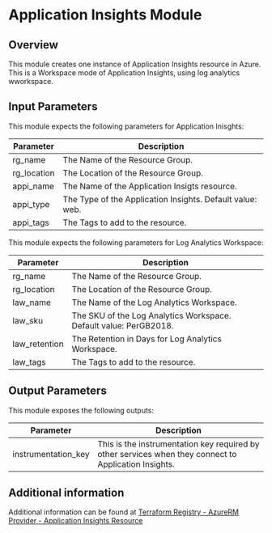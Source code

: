 # Application Insights Module

## Overview

This module creates one instance of Application Insights resource in Azure.
This is a Workspace mode of Application Insights, using log analytics wworkspace.

## Input Parameters

This module expects the following parameters for Application Inisghts:

| Parameter | Description |
|-|-|
| rg_name | The Name of the Resource Group. |
| rg_location | The Location of the Resource Group. |
| appi_name | The Name of the Application Insigts resource. |
| appi_type | The Type of the Application Insights. Default value: web. |
| appi_tags | The Tags to add to the resource. |

This module expects the following parameters for Log Analytics Workspace:

| Parameter | Description |
|-|-|
| rg_name | The Name of the Resource Group. |
| rg_location | The Location of the Resource Group. |
| law_name | The Name of the Log Analytics Workspace. |
| law_sku | The SKU of the Log Analytics Workspace. Default value: PerGB2018. |
| law_retention | The Retention in Days for Log Analytics Workspace. |
| law_tags | The Tags to add to the resource. |

## Output Parameters

This module exposes the following outputs:

| Parameter | Description |
|-|-|
| instrumentation_key | This is the instrumentation key required by other services when they connect to Application Insights. |

## Additional information

Additional information can be found at [Terraform Registry - AzureRM Provider - Application Insights Resource](https://registry.terraform.io/providers/hashicorp/azurerm/latest/docs/resources/application_insights)
